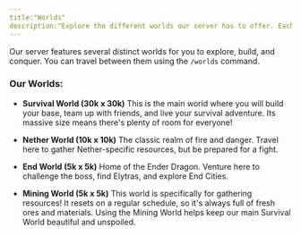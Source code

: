 ```yaml
---
title:"Worlds"
description:"Explore the different worlds our server has to offer. Each one has a unique purpose and size."
---
```


Our server features several distinct worlds for you to explore, build, and conquer. You can travel between them using the `/worlds` command.

### Our Worlds:

*   **Survival World (30k x 30k)**
    This is the main world where you will build your base, team up with friends, and live your survival adventure. Its massive size means there's plenty of room for everyone!

*   **Nether World (10k x 10k)**
    The classic realm of fire and danger. Travel here to gather Nether-specific resources, but be prepared for a fight.

*   **End World (5k x 5k)**
    Home of the Ender Dragon. Venture here to challenge the boss, find Elytras, and explore End Cities.

*   **Mining World (5k x 5k)**
    This world is specifically for gathering resources! It resets on a regular schedule, so it's always full of fresh ores and materials. Using the Mining World helps keep our main Survival World beautiful and unspoiled.